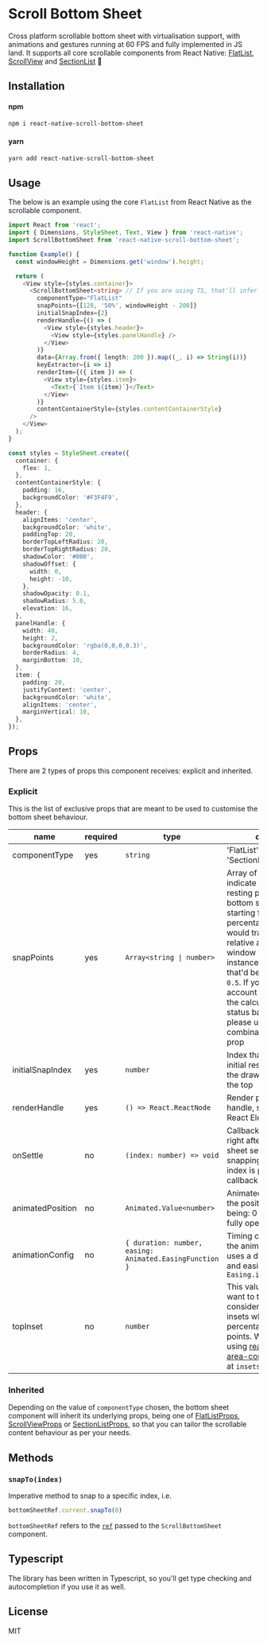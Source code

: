 # Scroll Bottom Sheet

Cross platform scrollable bottom sheet with virtualisation support, with animations and gestures running at 60 FPS and fully implemented in JS land. It supports all core scrollable components from React Native: [FlatList](https://reactnative.dev/docs/flatlist), [ScrollView](https://reactnative.dev/docs/scrollview) and [SectionList](https://reactnative.dev/docs/sectionlist) :rocket:

## Installation

#### npm

```sh
npm i react-native-scroll-bottom-sheet
```

#### yarn
```sh
yarn add react-native-scroll-bottom-sheet
```

## Usage

The below is an example using the core `FlatList` from React Native as the scrollable component.

```typescript
import React from 'react';
import { Dimensions, StyleSheet, Text, View } from 'react-native';
import ScrollBottomSheet from 'react-native-scroll-bottom-sheet';

function Example() {
  const windowHeight = Dimensions.get('window').height;

  return (
    <View style={styles.container}>
      <ScrollBottomSheet<string> // If you are using TS, that'll infer the renderItem `item` type
        componentType="FlatList"
        snapPoints={[128, '50%', windowHeight - 200]}
        initialSnapIndex={2}
        renderHandle={() => (
          <View style={styles.header}>
            <View style={styles.panelHandle} />
          </View>
        )}
        data={Array.from({ length: 200 }).map((_, i) => String(i))}
        keyExtractor={i => i}
        renderItem={({ item }) => (
          <View style={styles.item}>
            <Text>{`Item ${item}`}</Text>
          </View>
        )}
        contentContainerStyle={styles.contentContainerStyle}
      />
    </View>
  );
}

const styles = StyleSheet.create({
  container: {
    flex: 1,
  },
  contentContainerStyle: {
    padding: 16,
    backgroundColor: '#F3F4F9',
  },
  header: {
    alignItems: 'center',
    backgroundColor: 'white',
    paddingTop: 20,
    borderTopLeftRadius: 20,
    borderTopRightRadius: 20,
    shadowColor: '#000',
    shadowOffset: {
      width: 0,
      height: -10,
    },
    shadowOpacity: 0.1,
    shadowRadius: 5.0,
    elevation: 16,
  },
  panelHandle: {
    width: 40,
    height: 2,
    backgroundColor: 'rgba(0,0,0,0.3)',
    borderRadius: 4,
    marginBottom: 10,
  },
  item: {
    padding: 20,
    justifyContent: 'center',
    backgroundColor: 'white',
    alignItems: 'center',
    marginVertical: 10,
  },
});
```

## Props
There are 2 types of props this component receives: explicit and inherited.

### Explicit
This is the list of exclusive props that are meant to be used to customise the bottom sheet behaviour.


| name                      | required | type | description |
| ------------------------- | -------- | ------- | ------------|
| componentType             | yes      | `string `       | 'FlatList', 'ScrollView', or 'SectionList' |
| snapPoints                | yes      | `Array<string \| number>`       | Array of numbers that indicate the different resting positions of the bottom sheet (in dp or %), starting from the top. If a percentage is used, that would translate to the relative amount of the total window height. For instance, if 50% is used, that'd be `windowHeight * 0.5`. If you wanna take into account safe areas during the calculation, such as status bars and notches, please use it in combination with `topInset` prop |
| initialSnapIndex          | yes       | `number`       | Index that references the initial resting position of the drawer, starting from the top |
| renderHandle              | yes      |  `() => React.ReactNode`      | Render prop for the handle, should return a React Element |
| onSettle                  | no       |  `(index: number) => void`       | Callback that is executed right after the bottom sheet settles in one of the snapping points. The new index is provided on the callback |
| animatedPosition          | no       |  `Animated.Value<number>`       | Animated value that tracks the position of the drawer, being: 0 => closed, 1 => fully opened |
| animationConfig           | no       | `{ duration: number, easing: Animated.EasingFunction }`         | Timing configuration for the animation, by default it uses a duration of 250ms and easing fn `Easing.inOut(Easing.ease)`  |
| topInset                  | no       | `number`  | This value is useful if you want to take into consideration safe area insets when applying percentages for snapping points. We recommend using [react-native-safe-area-context](https://github.com/th3rdwave/react-native-safe-area-context#usage) for that. Look at `insets.top` |

### Inherited
Depending on the value of `componentType` chosen, the bottom sheet component will inherit its underlying props, being one of 
[FlatListProps](https://reactnative.dev/docs/flatlist#props), [ScrollViewProps](https://reactnative.dev/docs/scrollview#props) or [SectionListProps](https://reactnative.dev/docs/sectionlist#props), so that you can tailor the scrollable content behaviour as per your needs.

## Methods

### `snapTo(index)`

Imperative method to snap to a specific index, i.e.

```js
bottomSheetRef.current.snapTo(0)
```

`bottomSheetRef` refers to the [`ref`](https://reactjs.org/docs/react-api.html#reactcreateref) passed to the `ScrollBottomSheet` component.

## Typescript
The library has been written in Typescript, so you'll get type checking and autocompletion if you use it as well.

## License

MIT

